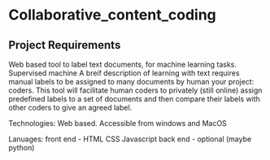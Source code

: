# Collaborative_content_coding

## Project Requirements
Web based tool to label text documents, for machine learning tasks. Supervised machine A breif description of learning with text requires manual labels to be assigned to many documents by human your project: coders. This tool will facilitate human coders to privately (still online) assign predefined labels to a set of documents and then compare their labels with other coders to give an agreed label. 

Technologies: Web based. Accessible from windows and MacOS

Lanuages: front end - HTML CSS Javascript back end - optional (maybe python)



